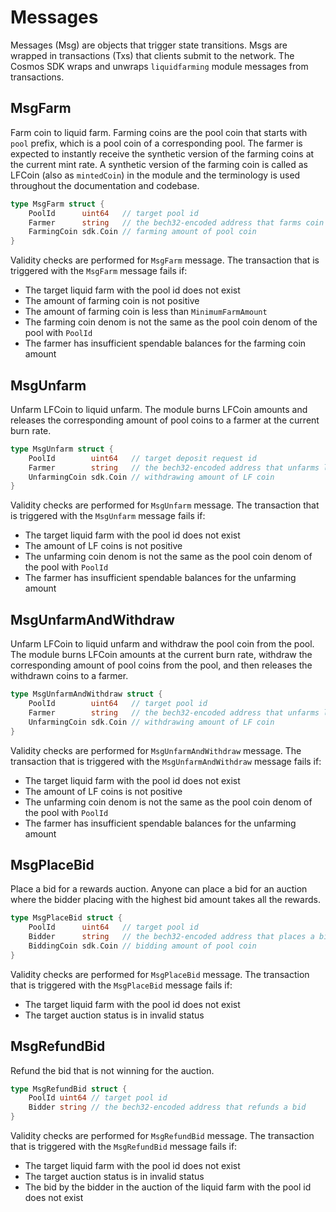 <!-- order: 4 -->

# Messages

Messages (Msg) are objects that trigger state transitions. Msgs are wrapped in transactions (Txs) that clients submit to the network. 
The Cosmos SDK wraps and unwraps `liquidfarming` module messages from transactions.

## MsgFarm

Farm coin to liquid farm.
Farming coins are the pool coin that starts with `pool` prefix, which is a pool coin of a corresponding pool.
The farmer is expected to instantly receive the synthetic version of the farming coins at the current mint rate.
A synthetic version of the farming coin is called as LFCoin (also as `mintedCoin`) in the module and the terminology is used throughout the documentation and codebase.

```go
type MsgFarm struct {
	PoolId      uint64   // target pool id
	Farmer      string   // the bech32-encoded address that farms coin
	FarmingCoin sdk.Coin // farming amount of pool coin
}
```

Validity checks are performed for `MsgFarm` message. The transaction that is triggered with the `MsgFarm` message fails if:

- The target liquid farm with the pool id does not exist
- The amount of farming coin is not positive
- The amount of farming coin is less than `MinimumFarmAmount`
- The farming coin denom is not the same as the pool coin denom of the pool with `PoolId`
- The farmer has insufficient spendable balances for the farming coin amount

## MsgUnfarm

Unfarm LFCoin to liquid unfarm. 
The module burns LFCoin amounts and releases the corresponding amount of pool coins to a farmer at the current burn rate.

```go
type MsgUnfarm struct {
	PoolId        uint64   // target deposit request id
	Farmer        string   // the bech32-encoded address that unfarms liquid farm coin
	UnfarmingCoin sdk.Coin // withdrawing amount of LF coin
}
```

Validity checks are performed for `MsgUnfarm` message. The transaction that is triggered with the `MsgUnfarm` message fails if:

- The target liquid farm with the pool id does not exist
- The amount of LF coins is not positive
- The unfarming coin denom is not the same as the pool coin denom of the pool with `PoolId`
- The farmer has insufficient spendable balances for the unfarming amount

## MsgUnfarmAndWithdraw

Unfarm LFCoin to liquid unfarm and withdraw the pool coin from the pool. 
The module burns LFCoin amounts at the current burn rate, withdraw the corresponding amount of pool coins from the pool, and then releases the withdrawn coins to a farmer.

```go
type MsgUnfarmAndWithdraw struct {
	PoolId        uint64   // target pool id
	Farmer        string   // the bech32-encoded address that unfarms liquid farm coin and withdraws
	UnfarmingCoin sdk.Coin // withdrawing amount of LF coin
}
```

Validity checks are performed for `MsgUnfarmAndWithdraw` message. The transaction that is triggered with the `MsgUnfarmAndWithdraw` message fails if:

- The target liquid farm with the pool id does not exist
- The amount of LF coins is not positive
- The unfarming coin denom is not the same as the pool coin denom of the pool with `PoolId`
- The farmer has insufficient spendable balances for the unfarming amount

## MsgPlaceBid

Place a bid for a rewards auction. 
Anyone can place a bid for an auction where the bidder placing with the highest bid amount takes all the rewards. 

```go
type MsgPlaceBid struct {
	PoolId      uint64   // target pool id
	Bidder      string   // the bech32-encoded address that places a bid
	BiddingCoin sdk.Coin // bidding amount of pool coin
}
```

Validity checks are performed for `MsgPlaceBid` message. The transaction that is triggered with the `MsgPlaceBid` message fails if:

- The target liquid farm with the pool id does not exist
- The target auction status is in invalid status

## MsgRefundBid

Refund the bid that is not winning for the auction.

```go
type MsgRefundBid struct {
	PoolId uint64 // target pool id
	Bidder string // the bech32-encoded address that refunds a bid
}
```

Validity checks are performed for `MsgRefundBid` message. The transaction that is triggered with the `MsgRefundBid` message fails if:

- The target liquid farm with the pool id does not exist
- The target auction status is in invalid status
- The bid by the bidder in the auction of the liquid farm with the pool id does not exist